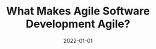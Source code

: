 ---
title: "What Makes Agile Software Development Agile?"
collection: publications
category: manuscripts
permalink: /publication/2022-01-01-What-Makes-Agile-Software-Development-Agile
date: 2022-01-01
venue: 'IEEE Trans. Software Eng.'
paperurl: 'https://doi.org/10.1109/TSE.2021.3099532'
citation: ' Marco Kuhrmann,  Paolo Tell,  Regina Hebig,  Jil Kl{u}nder,  J{u}rgen M{u}nch,  Oliver Linssen,  Dietmar Pfahl,  Michael Felderer,  Christian Prause,  Stephen MacDonell,  Joyce Nakatumba–Nabende,  David Raffo,  Sarah Beecham,  Eray T{u}z{u}n,  Gustavo L{o}pez,  Nicol{a}s Paez,  Diego Fontdevila,  Sherlock Licorish,  Steffen K{u}pper,  G{u}nther Ruhe,  Eric Knauss,  {\&quot;{O}}zden {\&quot;{O}}zcan–Top,  Paul Clarke,  Fergal McCaffery,  Marcela Genero,  Aurora Vizca{\&apos;{\i}}no,  Mario Piattini,  Marcos Kalinowski,  Tayana Conte,  Rafael Prikladnicki,  Stephan Krusche,  Ahmet Coskun{c}ay,  Ezequiel Scott,  Fabio Calefato,  Svetlana Pimonova,  Rolf–Helge Pfeiffer,  Ulrik Schultz,  Rogardt Heldal,  Masud Fazal–Baqaie,  Craig Anslow,  Maleknaz Nayebi,  Kurt Schneider,  Stefan Sauer,  Dietmar Winkler,  Stefan Biffl,  Mar{\&apos;{\i}}a Bastarrica,  Ita Richardson, &quot;What Makes Agile Software Development Agile?.&quot; <i>IEEE Trans. Software Eng.</i>, 2022.'
doi: https://doi.org/10.1109/TSE.2021.3099532
---
